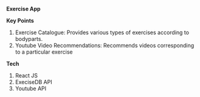 **Exercise App**

**Key Points**
1. Exercise Catalogue: Provides various types of exercises according to bodyparts.
2. Youtube Video Recommendations: Recommends videos corresponding to a particular exercise

**Tech**
1. React JS
2. ExeciseDB API
3. Youtube API
